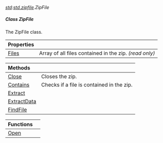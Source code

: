 _[std](../../modules/std/std-module.md):[std.zipfile](../../modules/std/std-zipfile.md).ZipFile_
##### Class ZipFile
The ZipFile class.

| Properties | |
|:---|:---|
| [Files](std-zipfile-zipfile-files.md) | Array of all files contained in the zip. _(read only)_ |

| Methods | |
|:---|:---|
| [Close](std-zipfile-zipfile-close.md) | Closes the zip. |
| [Contains](std-zipfile-zipfile-contains.md) | Checks if a file is contained in the zip. |
| [Extract](std-zipfile-zipfile-extract.md) |  |
| [ExtractData](std-zipfile-zipfile-extractdata.md) |  |
| [FindFile](std-zipfile-zipfile-findfile.md) |  |

| Functions | |
|:---|:---|
| [Open](std-zipfile-zipfile-open.md) |  |
